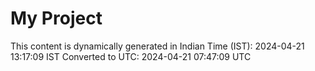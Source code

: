 # My Project

This content is dynamically generated in Indian Time (IST): 2024-04-21 13:17:09 IST
Converted to UTC: 2024-04-21 07:47:09 UTC

